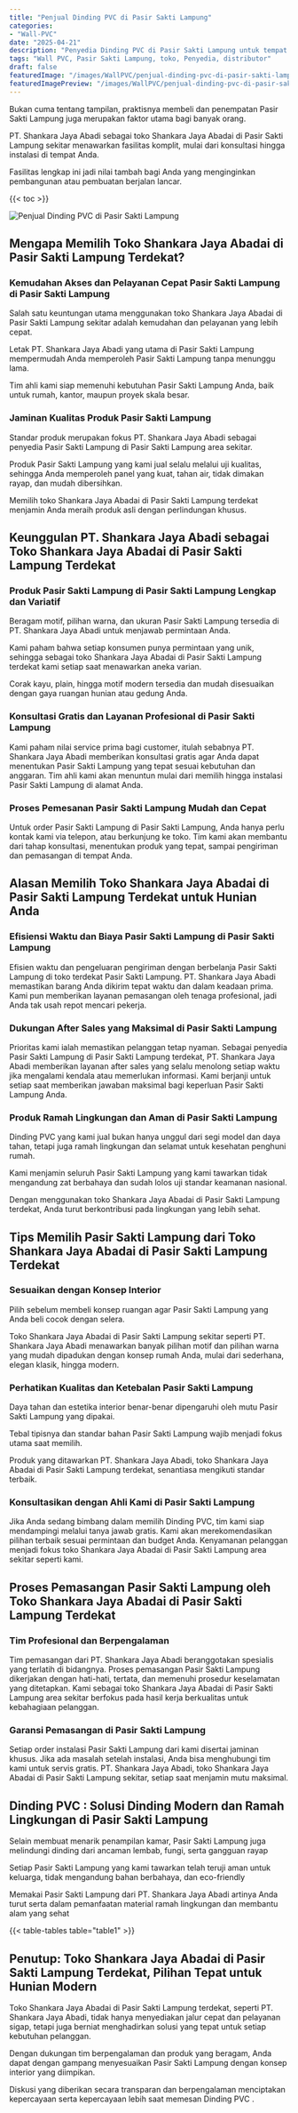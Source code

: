 ```yaml
---
title: "Penjual Dinding PVC di Pasir Sakti Lampung"
categories:
- "Wall-PVC"
date: "2025-04-21"
description: "Penyedia Dinding PVC di Pasir Sakti Lampung untuk tempat tinggal, perkantoran, dan ritel. Produk berkualitas, beragam motif, warna menarik, dengan layanan pemasangan oleh teknisi berpengalaman serta kepastian resmi!|Servis distribusi Dinding PVC di Pasir Sakti Lampung untuk kebutuhan hunian, kantor, maupun ritel, beserta produk terbaik dan pemasangan oleh tenaga ahli berpengalaman dan garansi resmi.|Pilihan Dinding PVC di Pasir Sakti Lampung yang terpercaya bagi tempat tinggal, kantor, dan gerai, dengan material berkualitas dan penempatan oleh teknisi berpengalaman dan kepastian resmi.|Distribusi Dinding PVC di Pasir Sakti Lampung bagi hunian, perkantoran, serta ritel, beserta produk berkualitas dan penempatan ditangani oleh tenaga ahli profesional, disertai dengan jaminan resmi.}"
tags: "Wall PVC, Pasir Sakti Lampung, toko, Penyedia, distributor"
draft: false
featuredImage: "/images/WallPVC/penjual-dinding-pvc-di-pasir-sakti-lampung.png"
featuredImagePreview: "/images/WallPVC/penjual-dinding-pvc-di-pasir-sakti-lampung.png"
---
```


Bukan cuma tentang tampilan, praktisnya membeli dan penempatan Pasir Sakti Lampung juga merupakan faktor utama bagi banyak orang.

PT. Shankara Jaya Abadi sebagai toko Shankara Jaya Abadai di Pasir Sakti Lampung sekitar menawarkan fasilitas komplit, mulai dari konsultasi hingga instalasi di tempat Anda.

Fasilitas lengkap ini jadi nilai tambah bagi Anda yang menginginkan pembangunan atau pembuatan berjalan lancar.

{{< toc >}}

![Penjual Dinding PVC di Pasir Sakti Lampung](/images/Wall-PVC/Penjual-Dinding-PVC-di-Pasir-Sakti-Lampung.png)

## Mengapa Memilih Toko Shankara Jaya Abadai di Pasir Sakti Lampung Terdekat?

### Kemudahan Akses dan Pelayanan Cepat Pasir Sakti Lampung di Pasir Sakti Lampung

Salah satu keuntungan utama menggunakan toko Shankara Jaya Abadai di Pasir Sakti Lampung sekitar adalah kemudahan dan pelayanan yang lebih cepat.

Letak PT. Shankara Jaya Abadi yang utama di Pasir Sakti Lampung mempermudah Anda memperoleh Pasir Sakti Lampung tanpa menunggu lama.

Tim ahli kami siap memenuhi kebutuhan Pasir Sakti Lampung Anda, baik untuk rumah, kantor, maupun proyek skala besar.

### Jaminan Kualitas Produk Pasir Sakti Lampung

Standar produk merupakan fokus PT. Shankara Jaya Abadi sebagai penyedia Pasir Sakti Lampung di Pasir Sakti Lampung area sekitar.

Produk Pasir Sakti Lampung yang kami jual selalu melalui uji kualitas, sehingga Anda memperoleh panel yang kuat, tahan air, tidak dimakan rayap, dan mudah dibersihkan.

Memilih toko Shankara Jaya Abadai di Pasir Sakti Lampung terdekat menjamin Anda meraih produk asli dengan perlindungan khusus.

## Keunggulan PT. Shankara Jaya Abadi sebagai Toko Shankara Jaya Abadai di Pasir Sakti Lampung Terdekat

### Produk Pasir Sakti Lampung di Pasir Sakti Lampung Lengkap dan Variatif

Beragam motif, pilihan warna, dan ukuran Pasir Sakti Lampung tersedia di PT. Shankara Jaya Abadi untuk menjawab permintaan Anda.

Kami paham bahwa setiap konsumen punya permintaan yang unik, sehingga sebagai toko Shankara Jaya Abadai di Pasir Sakti Lampung terdekat kami setiap saat menawarkan aneka varian.

Corak kayu, plain, hingga motif modern tersedia dan mudah disesuaikan dengan gaya ruangan hunian atau gedung Anda.

### Konsultasi Gratis dan Layanan Profesional di Pasir Sakti Lampung

Kami paham nilai service prima bagi customer, itulah sebabnya PT. Shankara Jaya Abadi memberikan konsultasi gratis agar Anda dapat menentukan Pasir Sakti Lampung yang tepat sesuai kebutuhan dan anggaran. Tim ahli kami akan menuntun mulai dari memilih hingga instalasi Pasir Sakti Lampung di alamat Anda.

### Proses Pemesanan Pasir Sakti Lampung Mudah dan Cepat

Untuk order Pasir Sakti Lampung di Pasir Sakti Lampung, Anda hanya perlu kontak kami via telepon, atau berkunjung ke toko. Tim kami akan membantu dari tahap konsultasi, menentukan produk yang tepat, sampai pengiriman dan pemasangan di tempat Anda.

## Alasan Memilih Toko Shankara Jaya Abadai di Pasir Sakti Lampung Terdekat untuk Hunian Anda

### Efisiensi Waktu dan Biaya Pasir Sakti Lampung di Pasir Sakti Lampung

Efisien waktu dan pengeluaran pengiriman dengan berbelanja Pasir Sakti Lampung di toko terdekat Pasir Sakti Lampung. PT. Shankara Jaya Abadi memastikan barang Anda dikirim tepat waktu dan dalam keadaan prima. Kami pun memberikan layanan pemasangan oleh tenaga profesional, jadi Anda tak usah repot mencari pekerja.

### Dukungan After Sales yang Maksimal di Pasir Sakti Lampung

Prioritas kami ialah memastikan pelanggan tetap nyaman. Sebagai penyedia Pasir Sakti Lampung di Pasir Sakti Lampung terdekat, PT. Shankara Jaya Abadi memberikan layanan after sales yang selalu menolong setiap waktu jika mengalami kendala atau memerlukan informasi. Kami berjanji untuk setiap saat memberikan jawaban maksimal bagi keperluan Pasir Sakti Lampung Anda.

### Produk Ramah Lingkungan dan Aman di Pasir Sakti Lampung

 Dinding PVC  yang kami jual bukan hanya unggul dari segi model dan daya tahan, tetapi juga ramah lingkungan dan selamat untuk kesehatan penghuni rumah.

Kami menjamin seluruh Pasir Sakti Lampung yang kami tawarkan tidak mengandung zat berbahaya dan sudah lolos uji standar keamanan nasional.

Dengan menggunakan toko Shankara Jaya Abadai di Pasir Sakti Lampung terdekat, Anda turut berkontribusi pada lingkungan yang lebih sehat.

## Tips Memilih Pasir Sakti Lampung dari Toko Shankara Jaya Abadai di Pasir Sakti Lampung Terdekat

### Sesuaikan dengan Konsep Interior 

Pilih sebelum membeli konsep ruangan agar Pasir Sakti Lampung yang Anda beli cocok dengan selera.

Toko Shankara Jaya Abadai di Pasir Sakti Lampung sekitar seperti PT. Shankara Jaya Abadi menawarkan banyak pilihan motif dan pilihan warna yang mudah dipadukan dengan konsep rumah Anda, mulai dari sederhana, elegan klasik, hingga modern.

### Perhatikan Kualitas dan Ketebalan Pasir Sakti Lampung

Daya tahan dan estetika interior benar-benar dipengaruhi oleh mutu Pasir Sakti Lampung yang dipakai.

Tebal tipisnya dan standar bahan Pasir Sakti Lampung wajib menjadi fokus utama saat memilih.

Produk yang ditawarkan PT. Shankara Jaya Abadi, toko Shankara Jaya Abadai di Pasir Sakti Lampung terdekat, senantiasa mengikuti standar terbaik.

### Konsultasikan dengan Ahli Kami di Pasir Sakti Lampung

Jika Anda sedang bimbang dalam memilih Dinding PVC, tim kami siap mendampingi melalui tanya jawab gratis. Kami akan merekomendasikan pilihan terbaik sesuai permintaan dan budget Anda. Kenyamanan pelanggan menjadi fokus toko Shankara Jaya Abadai di Pasir Sakti Lampung area sekitar seperti kami.

## Proses Pemasangan Pasir Sakti Lampung oleh Toko Shankara Jaya Abadai di Pasir Sakti Lampung Terdekat

### Tim Profesional dan Berpengalaman

Tim pemasangan dari PT. Shankara Jaya Abadi beranggotakan spesialis yang terlatih di bidangnya. Proses pemasangan Pasir Sakti Lampung dikerjakan dengan hati-hati, tertata, dan memenuhi prosedur keselamatan yang ditetapkan. Kami sebagai toko Shankara Jaya Abadai di Pasir Sakti Lampung area sekitar berfokus pada hasil kerja berkualitas untuk kebahagiaan pelanggan.

### Garansi Pemasangan di Pasir Sakti Lampung

Setiap order instalasi Pasir Sakti Lampung dari kami disertai jaminan khusus. Jika ada masalah setelah instalasi, Anda bisa menghubungi tim kami untuk servis gratis. PT. Shankara Jaya Abadi, toko Shankara Jaya Abadai di Pasir Sakti Lampung sekitar, setiap saat menjamin mutu maksimal.

##  Dinding PVC : Solusi Dinding Modern dan Ramah Lingkungan di Pasir Sakti Lampung

Selain membuat menarik penampilan kamar, Pasir Sakti Lampung juga melindungi dinding dari ancaman lembab, fungi, serta gangguan rayap

Setiap Pasir Sakti Lampung yang kami tawarkan telah teruji aman untuk keluarga, tidak mengandung bahan berbahaya, dan eco-friendly

Memakai Pasir Sakti Lampung dari PT. Shankara Jaya Abadi artinya Anda turut serta dalam pemanfaatan material ramah lingkungan dan membantu alam yang sehat

{{< table-tables table="table1" >}}

## Penutup: Toko Shankara Jaya Abadai di Pasir Sakti Lampung Terdekat, Pilihan Tepat untuk Hunian Modern

Toko Shankara Jaya Abadai di Pasir Sakti Lampung terdekat, seperti PT. Shankara Jaya Abadi, tidak hanya menyediakan jalur cepat dan pelayanan sigap, tetapi juga berniat menghadirkan solusi yang tepat untuk setiap kebutuhan pelanggan.

Dengan dukungan tim berpengalaman dan produk yang beragam, Anda dapat dengan gampang menyesuaikan Pasir Sakti Lampung dengan konsep interior yang diimpikan.

Diskusi yang diberikan secara transparan dan berpengalaman menciptakan kepercayaan serta kepercayaan lebih saat memesan  Dinding PVC .
